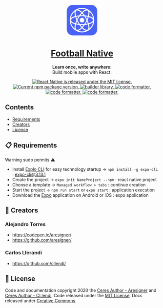 <p align="center">
  <img src="./demo-react-native/assets/images/favicon.svg" alt="React Logo" width="100" height="100">
</p>

<h1 align="center">
  <a href="https://reactnative.dev/">
    Football Native
  </a>
</h1>

<p align="center">
  <strong>Learn once, write anywhere:</strong><br>
  Build mobile apps with React.
</p>

<p align="center">
  <a href="https://github.com/facebook/react-native/blob/master/LICENSE">
    <img src="https://img.shields.io/badge/license-MIT-orange.svg" alt="React Native is released under the MIT license." />
  </a>
  <a href="https://www.npmjs.org/package/react-native">
    <img src="https://img.shields.io/badge/npm%20version-6.13.7-success.svg" alt="Current npm package version." />
  </a>
  <a href="https://expo.io/">
    <img src="https://img.shields.io/badge/builder-Expo-blue.svg" alt="builder library." />
  </a>
  <a href="https://prettier.io/">
    <img src="https://img.shields.io/badge/formatter-Prettier-ff69b4.svg" alt="code formatter." />
  </a>
  <a href="https://babeljs.io/">
    <img src="https://img.shields.io/badge/compiler-Babel-yellow.svg" alt="code formatter." />
  </a>
  <a href="https://babeljs.io/">
    <img src="https://img.shields.io/badge/platform-Android%20|%20iOS-9cf.svg" alt="code formatter." />
  </a>
</p>

## Contents

- [Requirements](#-requirements)
- [Creators](#-creators)
- [License](#-license)

## 📋 Requirements

Warning sudo permits :warning:

- Install [Explo CLI](https://docs.expo.io/versions/latest/workflow/expo-cli/) for easy technology startup -> `npm install -g expo-cli` : expo-cli@3.13.1
- Create the project -> `expo init NameProject --npm` : react native project
- Choose a template -> `Managed workflow > tabs` : continue creation
- Start the project -> `npm run start` or `expo start` : application execution
- Download the [Expo](https://play.google.com/store/apps/details?id=host.exp.exponent) application on Android or iOS : expo application

## 👏 Creators

### Alejandro Torres

- <https://codepen.io/aresigner/>
- <https://github.com/aresigner/>

### Carlos Llerandi

- <https://github.com/cllendi/>

## 📄 License

Code and documentation copyright 2020 the [Ceres Author - Aresigner](https://github.com/aresigner/) and [Ceres Author - CLlendi](https://github.com/cllendi/). Code released under the [MIT License](https://github.com/twbs/bootstrap/blob/master/LICENSE). Docs released under [Creative Commons](https://github.com/twbs/bootstrap/blob/master/docs/LICENSE).
